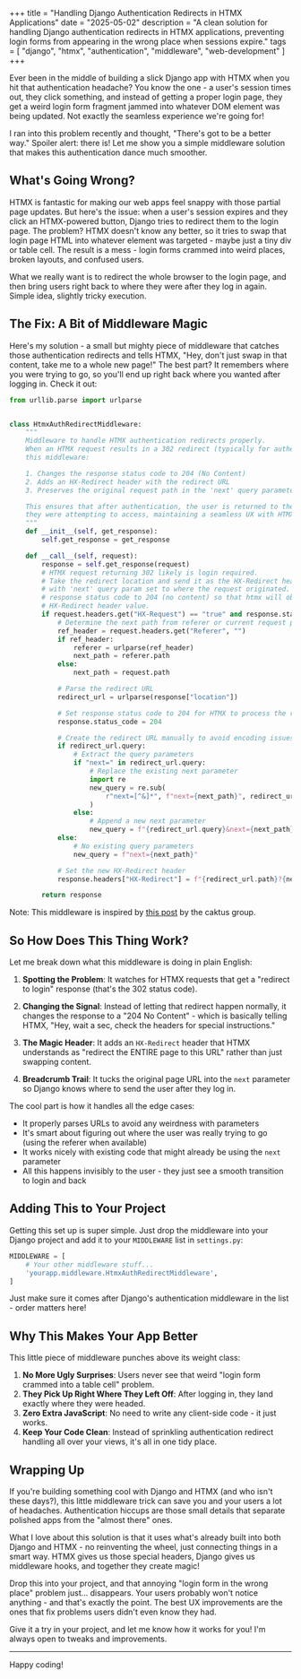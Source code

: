 +++
title = "Handling Django Authentication Redirects in HTMX Applications"
date = "2025-05-02"
description = "A clean solution for handling Django authentication redirects in HTMX applications, preventing login forms from appearing in the wrong place when sessions expire."
tags = [
    "django",
    "htmx",
    "authentication",
    "middleware",
    "web-development"
]
+++


Ever been in the middle of building a slick Django app with HTMX when you hit that authentication headache? You know the one - a user's session times out, they click something, and instead of getting a proper login page, they get a weird login form fragment jammed into whatever DOM element was being updated. Not exactly the seamless experience we're going for!

I ran into this problem recently and thought, "There's got to be a better way." Spoiler alert: there is! Let me show you a simple middleware solution that makes this authentication dance much smoother.

## What's Going Wrong?

HTMX is fantastic for making our web apps feel snappy with those partial page updates. But here's the issue: when a user's session expires and they click an HTMX-powered button, Django tries to redirect them to the login page. The problem? HTMX doesn't know any better, so it tries to swap that login page HTML into whatever element was targeted - maybe just a tiny div or table cell. The result is a mess - login forms crammed into weird places, broken layouts, and confused users.

What we really want is to redirect the whole browser to the login page, and then bring users right back to where they were after they log in again. Simple idea, slightly tricky execution.

## The Fix: A Bit of Middleware Magic

Here's my solution - a small but mighty piece of middleware that catches those authentication redirects and tells HTMX, "Hey, don't just swap in that content, take me to a whole new page!" The best part? It remembers where you were trying to go, so you'll end up right back where you wanted after logging in. Check it out:

```python
from urllib.parse import urlparse


class HtmxAuthRedirectMiddleware:
    """
    Middleware to handle HTMX authentication redirects properly.
    When an HTMX request results in a 302 redirect (typically for authentication),
    this middleware:

    1. Changes the response status code to 204 (No Content)
    2. Adds an HX-Redirect header with the redirect URL
    3. Preserves the original request path in the 'next' query parameter

    This ensures that after authentication, the user is returned to the page
    they were attempting to access, maintaining a seamless UX with HTMX.
    """
    def __init__(self, get_response):
        self.get_response = get_response

    def __call__(self, request):
        response = self.get_response(request)
        # HTMX request returning 302 likely is login required.
        # Take the redirect location and send it as the HX-Redirect header value,
        # with 'next' query param set to where the request originated. Also change
        # response status code to 204 (no content) so that htmx will obey the
        # HX-Redirect header value.
        if request.headers.get("HX-Request") == "true" and response.status_code == 302:
            # Determine the next path from referer or current request path
            ref_header = request.headers.get("Referer", "")
            if ref_header:
                referer = urlparse(ref_header)
                next_path = referer.path
            else:
                next_path = request.path

            # Parse the redirect URL
            redirect_url = urlparse(response["location"])

            # Set response status code to 204 for HTMX to process the redirect
            response.status_code = 204

            # Create the redirect URL manually to avoid encoding issues
            if redirect_url.query:
                # Extract the query parameters
                if "next=" in redirect_url.query:
                    # Replace the existing next parameter
                    import re
                    new_query = re.sub(
                        r"next=[^&]*", f"next={next_path}", redirect_url.query
                    )
                else:
                    # Append a new next parameter
                    new_query = f"{redirect_url.query}&next={next_path}"
            else:
                # No existing query parameters
                new_query = f"next={next_path}"

            # Set the new HX-Redirect header
            response.headers["HX-Redirect"] = f"{redirect_url.path}?{new_query}"

        return response
```

Note: This middleware is inspired by [this post](https://www.caktusgroup.com/blog/2022/11/11/how-handle-django-login-redirects-htmx/) by the caktus group.

## So How Does This Thing Work?

Let me break down what this middleware is doing in plain English:

1. **Spotting the Problem**: It watches for HTMX requests that get a "redirect to login" response (that's the 302 status code).

2. **Changing the Signal**: Instead of letting that redirect happen normally, it changes the response to a "204 No Content" - which is basically telling HTMX, "Hey, wait a sec, check the headers for special instructions."

3. **The Magic Header**: It adds an `HX-Redirect` header that HTMX understands as "redirect the ENTIRE page to this URL" rather than just swapping content.

4. **Breadcrumb Trail**: It tucks the original page URL into the `next` parameter so Django knows where to send the user after they log in.

The cool part is how it handles all the edge cases:

- It properly parses URLs to avoid any weirdness with parameters
- It's smart about figuring out where the user was really trying to go (using the referer when available)
- It works nicely with existing code that might already be using the `next` parameter
- All this happens invisibly to the user - they just see a smooth transition to login and back

## Adding This to Your Project

Getting this set up is super simple. Just drop the middleware into your Django project and add it to your `MIDDLEWARE` list in `settings.py`:

```python
MIDDLEWARE = [
    # Your other middleware stuff...
    'yourapp.middleware.HtmxAuthRedirectMiddleware',
]
```

Just make sure it comes after Django's authentication middleware in the list - order matters here!

## Why This Makes Your App Better

This little piece of middleware punches above its weight class:

1. **No More Ugly Surprises**: Users never see that weird "login form crammed into a table cell" problem.
2. **They Pick Up Right Where They Left Off**: After logging in, they land exactly where they were headed.
3. **Zero Extra JavaScript**: No need to write any client-side code - it just works.
4. **Keep Your Code Clean**: Instead of sprinkling authentication redirect handling all over your views, it's all in one tidy place.

## Wrapping Up

If you're building something cool with Django and HTMX (and who isn't these days?), this little middleware trick can save you and your users a lot of headaches. Authentication hiccups are those small details that separate polished apps from the "almost there" ones.

What I love about this solution is that it uses what's already built into both Django and HTMX - no reinventing the wheel, just connecting things in a smart way. HTMX gives us those special headers, Django gives us middleware hooks, and together they create magic!

Drop this into your project, and that annoying "login form in the wrong place" problem just... disappears. Your users probably won't notice anything - and that's exactly the point. The best UX improvements are the ones that fix problems users didn't even know they had.

Give it a try in your project, and let me know how it works for you! I'm always open to tweaks and improvements.

---

Happy coding!
